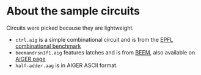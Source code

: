 # About the sample circuits

Circuits were picked because they are lightweight.

- `ctrl.aig` is a simple combinational circuit and is from the [EPFL combinational benchmark](https://github.com/lsils/benchmarks)
- `beemandrsn1f1.aig` features latches and is from [BEEM](https://paradise.fi.muni.cz/beem/), also available on [AIGER page](https://fmv.jku.at/aiger/)
- `half-adder.aag` is in AIGER ASCII format.
